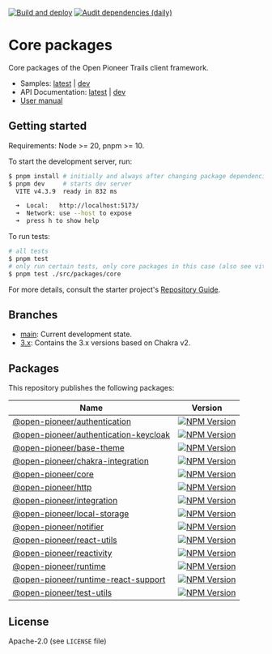 [![Build and deploy](https://github.com/open-pioneer/trails-core-packages/actions/workflows/test-and-build.yml/badge.svg)](https://github.com/open-pioneer/trails-core-packages/actions/workflows/test-and-build.yml)
[![Audit dependencies (daily)](https://github.com/open-pioneer/trails-core-packages/actions/workflows/audit-dependencies.yml/badge.svg)](https://github.com/open-pioneer/trails-core-packages/actions/workflows/audit-dependencies.yml)

# Core packages

Core packages of the Open Pioneer Trails client framework.

- Samples: [latest](https://open-pioneer.github.io/trails-demo/core-packages/latest) | [dev](https://open-pioneer.github.io/trails-demo/core-packages/dev)
- API Documentation: [latest](https://open-pioneer.github.io/trails-demo/core-packages/latest/docs) | [dev](https://open-pioneer.github.io/trails-demo/core-packages/dev/docs)
- [User manual](https://github.com/open-pioneer/trails-starter/tree/main/docs)

## Getting started

Requirements: Node >= 20, pnpm >= 10.

To start the development server, run:

```bash
$ pnpm install # initially and always after changing package dependencies
$ pnpm dev     # starts dev server
  VITE v4.3.9  ready in 832 ms

  ➜  Local:   http://localhost:5173/
  ➜  Network: use --host to expose
  ➜  press h to show help
```

To run tests:

```bash
# all tests
$ pnpm test
# only run certain tests, only core packages in this case (also see vitest docs)
$ pnpm test ./src/packages/core
```

For more details, consult the starter project's [Repository Guide](https://github.com/open-pioneer/trails-starter/blob/main/docs/RepositoryGuide.md).

## Branches

- [main](https://github.com/open-pioneer/trails-core-packages/): Current development state.
- [3.x](https://github.com/open-pioneer/trails-core-packages/tree/3.x): Contains the 3.x versions based on Chakra v2.

## Packages

This repository publishes the following packages:

<!--
  List packages:

  $ pnpm ls -r --depth -1 --json | jq ".[].name"

  NPM badges: See https://shields.io/badges/npm-version
-->

| Name                                                                             | Version                                                                                                                                                       |
| -------------------------------------------------------------------------------- | ------------------------------------------------------------------------------------------------------------------------------------------------------------- |
| [@open-pioneer/authentication](./src/packages/authentication/)                   | [![NPM Version](https://img.shields.io/npm/v/%40open-pioneer%2Fauthentication)](https://www.npmjs.com/package/@open-pioneer/authentication)                   |
| [@open-pioneer/authentication-keycloak](./src/packages/authentication-keycloak/) | [![NPM Version](https://img.shields.io/npm/v/%40open-pioneer%2Fauthentication-keycloak)](https://www.npmjs.com/package/@open-pioneer/authentication-keycloak) |
| [@open-pioneer/base-theme](./src/packages/base-theme/)                           | [![NPM Version](https://img.shields.io/npm/v/%40open-pioneer%2Fbase-theme)](https://www.npmjs.com/package/@open-pioneer/base-theme)                           |
| [@open-pioneer/chakra-integration](./src/packages/chakra-integration/)           | [![NPM Version](https://img.shields.io/npm/v/%40open-pioneer%2Fchakra-integration)](https://www.npmjs.com/package/@open-pioneer/chakra-integration)           |
| [@open-pioneer/core](./src/packages/core)                                        | [![NPM Version](https://img.shields.io/npm/v/%40open-pioneer%2Fcore)](https://www.npmjs.com/package/@open-pioneer/core)                                       |
| [@open-pioneer/http](./src/packages/http)                                        | [![NPM Version](https://img.shields.io/npm/v/%40open-pioneer%2Fhttp)](https://www.npmjs.com/package/@open-pioneer/http)                                       |
| [@open-pioneer/integration](./src/packages/integration/)                         | [![NPM Version](https://img.shields.io/npm/v/%40open-pioneer%2Fintegration)](https://www.npmjs.com/package/@open-pioneer/integration)                         |
| [@open-pioneer/local-storage](./src/packages/local-storage/)                     | [![NPM Version](https://img.shields.io/npm/v/%40open-pioneer%2Flocal-storage)](https://www.npmjs.com/package/@open-pioneer/local-storage)                     |
| [@open-pioneer/notifier](./src/packages/notifier)                                | [![NPM Version](https://img.shields.io/npm/v/%40open-pioneer%2Fnotifier)](https://www.npmjs.com/package/@open-pioneer/notifier)                               |
| [@open-pioneer/react-utils](./src/packages/react-utils/)                         | [![NPM Version](https://img.shields.io/npm/v/%40open-pioneer%2Freact-utils)](https://www.npmjs.com/package/@open-pioneer/react-utils)                         |
| [@open-pioneer/reactivity](./src/packages/reactivity/)                           | [![NPM Version](https://img.shields.io/npm/v/%40open-pioneer%2Freactivity)](https://www.npmjs.com/package/@open-pioneer/reactivity)                           |
| [@open-pioneer/runtime](./src/packages/runtime/)                                 | [![NPM Version](https://img.shields.io/npm/v/%40open-pioneer%2Fruntime)](https://www.npmjs.com/package/@open-pioneer/runtime)                                 |
| [@open-pioneer/runtime-react-support](./src/packages/runtime-react-support/)     | [![NPM Version](https://img.shields.io/npm/v/%40open-pioneer%2Fruntime-react-support)](https://www.npmjs.com/package/@open-pioneer/runtime-react-support)     |
| [@open-pioneer/test-utils](./src/packages/test-utils/)                           | [![NPM Version](https://img.shields.io/npm/v/%40open-pioneer%2Ftest-utils)](https://www.npmjs.com/package/@open-pioneer/test-utils)                           |

## License

Apache-2.0 (see `LICENSE` file)
